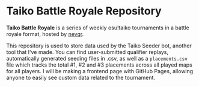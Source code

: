 # Taiko Battle Royale Repository

**Taiko Battle Royale** is a series of weekly osu!taiko tournaments in a battle royale format, hosted by [nevqr](https://osu.ppy.sh/users/14269506).

This repository is used to store data used by the Taiko Seeder bot, another tool that I've made.
You can find user-submitted qualifier replays, automatically generated seeding files in .csv, as well as a `placements.csv` file which tracks the total #1, #2 and #3 placements across all played maps for all players.
I will be making a frontend page with GitHub Pages, allowing anyone to easily see custom data related to the tournament.
